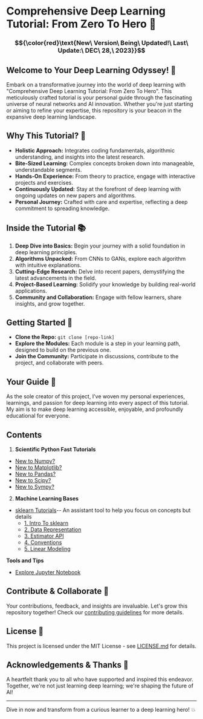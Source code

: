 # Comprehensive Deep Learning Tutorial: From Zero To Hero 🌟
### $${\color{red}\text{New\ Version\ Being\ Updated!\ Last\ Update:\ DEC\ 28,\ 2023}}$$

## Welcome to Your Deep Learning Odyssey! 🚀

Embark on a transformative journey into the world of deep learning with "Comprehensive Deep Learning Tutorial: From Zero To Hero". This meticulously crafted tutorial is your personal guide through the fascinating universe of neural networks and AI innovation. Whether you're just starting or aiming to refine your expertise, this repository is your beacon in the expansive deep learning landscape.

## Why This Tutorial? 🤔

- **Holistic Approach:** Integrates coding fundamentals, algorithmic understanding, and insights into the latest research.
- **Bite-Sized Learning:** Complex concepts broken down into manageable, understandable segments.
- **Hands-On Experience:** From theory to practice, engage with interactive projects and exercises.
- **Continuously Updated:** Stay at the forefront of deep learning with ongoing updates on new papers and algorithms.
- **Personal Journey:** Crafted with care and expertise, reflecting a deep commitment to spreading knowledge.

## Inside the Tutorial 📚

1. **Deep Dive into Basics:** Begin your journey with a solid foundation in deep learning principles.
2. **Algorithms Unpacked:** From CNNs to GANs, explore each algorithm with intuitive explanations.
3. **Cutting-Edge Research:** Delve into recent papers, demystifying the latest advancements in the field.
4. **Project-Based Learning:** Solidify your knowledge by building real-world applications.
5. **Community and Collaboration:** Engage with fellow learners, share insights, and grow together.

## Getting Started 🌱

- **Clone the Repo:** `git clone [repo-link]`
- **Explore the Modules:** Each module is a step in your learning path, designed to build on the previous one.
- **Join the Community:** Participate in discussions, contribute to the project, and collaborate with peers.

## Your Guide 🧭

As the sole creator of this project, I've woven my personal experiences, learnings, and passion for deep learning into every aspect of this tutorial. My aim is to make deep learning accessible, enjoyable, and profoundly educational for everyone.

## Contents
1. **Scientific Python Fast Tutorials**
  - [New to Numpy?](https://github.com/PeiranLi0930/Comprehensive_DL_Tutor/blob/main/ScientificPy/NumpyTutorial.ipynb)
  - [New to Matplotlib?](https://github.com/PeiranLi0930/Comprehensive_DL_Tutor/blob/main/ScientificPy/MatplotlibTutorial.ipynb)
  - [New to Pandas?](https://github.com/PeiranLi0930/Comprehensive_DL_Tutor/blob/main/ScientificPy/PandasTutorial.ipynb)
  - [New to Scipy?](https://github.com/PeiranLi0930/Comprehensive_DL_Tutor/blob/main/ScientificPy/ScipyTutorial.ipynb)
  - [New to Sympy?](https://github.com/PeiranLi0930/Comprehensive_DL_Tutor/blob/main/ScientificPy/SympyTutorial.ipynb)
2. **Machine Learning Bases**
  - [sklearn Tutorials](https://github.com/PeiranLi0930/Comprehensive_DL_Tutor/blob/main/sclearn_tutorial/1.%20Intro%20To%20sclearn.ipynb)-- An assistant tool to help you focus on concepts but details
    - [1. Intro To sklearn](https://github.com/PeiranLi0930/Comprehensive_DL_Tutor/blob/main/sklearn_tutorial/1.%20Intro%20To%20sklearn.ipynb)
    - [2. Data Representation](https://github.com/PeiranLi0930/Comprehensive_DL_Tutor/blob/main/sklearn_tutorial/2.%20Data%20Representation.ipynb)
    - [3. Estimator API](https://github.com/PeiranLi0930/Comprehensive_DL_Tutor/blob/main/sklearn_tutorial/3.%20Estimator%20API.ipynb)
    - [4. Conventions](https://github.com/PeiranLi0930/Comprehensive_DL_Tutor/blob/main/sklearn_tutorial/4.%20Conventions.ipynb)
    - [5. Linear Modeling](https://github.com/PeiranLi0930/Comprehensive_DL_Tutor/blob/main/sklearn_tutorial/5.%20Linear%20Modeling.ipynb)
   
**Tools and Tips**
- [Explore Jupyter Notebook](https://github.com/PeiranLi0930/Comprehensive_DL_Tutor/blob/main/ScientificPy/TipsForJN.ipynb)

## Contribute & Collaborate 👐

Your contributions, feedback, and insights are invaluable. Let's grow this repository together! Check our [contributing guidelines](CONTRIBUTING_LINK) for more details.

## License 📄

This project is licensed under the MIT License - see [LICENSE.md](https://github.com/PeiranLi0930/Comprehensive_DL_Tutor/blob/main/LICENSE) for details.

## Acknowledgements & Thanks 🙏

A heartfelt thank you to all who have supported and inspired this endeavor. Together, we're not just learning deep learning; we're shaping the future of AI!

---

Dive in now and transform from a curious learner to a deep learning hero! 💥
